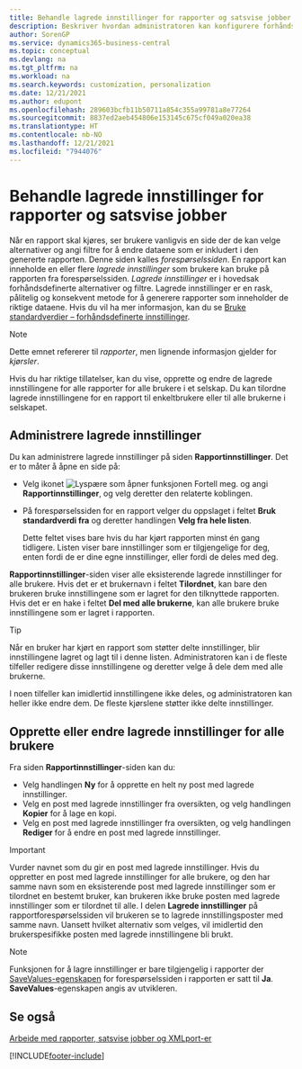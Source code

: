 ```yaml
---
title: Behandle lagrede innstillinger for rapporter og satsvise jobber
description: Beskriver hvordan administratoren kan konfigurere forhåndsdefinerte alternativer og filtre for en rapport og dele disse innstillingene med én eller alle brukerne.
author: SorenGP
ms.service: dynamics365-business-central
ms.topic: conceptual
ms.devlang: na
ms.tgt_pltfrm: na
ms.workload: na
ms.search.keywords: customization, personalization
ms.date: 12/21/2021
ms.author: edupont
ms.openlocfilehash: 289603bcfb11b50711a854c355a99781a8e77264
ms.sourcegitcommit: 8837ed2aeb454806e153145c675cf049a020ea38
ms.translationtype: HT
ms.contentlocale: nb-NO
ms.lasthandoff: 12/21/2021
ms.locfileid: "7944076"
---
```

# <a name="manage-saved-settings-for-reports-and-batch-jobs"></a>Behandle lagrede innstillinger for rapporter og satsvise jobber

Når en rapport skal kjøres, ser brukere vanligvis en side der de kan velge alternativer og angi filtre for å endre dataene som er inkludert i den genererte rapporten. Denne siden kalles *forespørselssiden*. En rapport kan inneholde en eller flere *lagrede innstillinger* som brukere kan bruke på rapporten fra forespørselssiden. *Lagrede innstillinger* er i hovedsak forhåndsdefinerte alternativer og filtre. Lagrede innstillinger er en rask, pålitelig og konsekvent metode for å generere rapporter som inneholder de riktige dataene. Hvis du vil ha mer informasjon, kan du se [Bruke standardverdier – forhåndsdefinerte innstillinger](ui-work-report.md#SavedSettings).

> [!NOTE]
> Dette emnet refererer til *rapporter*, men lignende informasjon gjelder for *kjørsler*.

Hvis du har riktige tillatelser, kan du vise, opprette og endre de lagrede innstillingene for alle rapporter for alle brukere i et selskap. Du kan tilordne lagrede innstillingene for en rapport til enkeltbrukere eller til alle brukerne i selskapet.

## <a name="manage-saved-settings"></a>Administrere lagrede innstillinger

Du kan administrere lagrede innstillinger på siden **Rapportinnstillinger**. Det er to måter å åpne en side på:

- Velg ikonet ![Lyspære som åpner funksjonen Fortell meg.](media/ui-search/search_small.png "Fortell hva du vil gjøre") og angi **Rapportinnstillinger**, og velg deretter den relaterte koblingen.
- På forespørselssiden for en rapport velger du oppslaget i feltet **Bruk standardverdi fra** og deretter handlingen **Velg fra hele listen**.

    Dette feltet vises bare hvis du har kjørt rapporten minst én gang tidligere. Listen viser bare innstillinger som er tilgjengelige for deg, enten fordi de er dine egne innstillinger, eller fordi de deles med deg.

**Rapportinnstillinger**-siden viser alle eksisterende lagrede innstillinger for alle brukere. Hvis det er et brukernavn i feltet **Tilordnet**, kan bare den brukeren bruke innstillingene som er lagret for den tilknyttede rapporten. Hvis det er en hake i feltet **Del med alle brukerne**, kan alle brukere bruke innstillingene som er lagret i rapporten.  

> [!TIP]
> Når en bruker har kjørt en rapport som støtter delte innstillinger, blir innstillingene lagret og lagt til i denne listen. Administratoren kan i de fleste tilfeller redigere disse innstillingene og deretter velge å dele dem med alle brukerne.
>
> I noen tilfeller kan imidlertid innstillingene ikke deles, og administratoren kan heller ikke endre dem. De fleste kjørslene støtter ikke delte innstillinger.  

## <a name="create-or-modify-saved-settings-for-all-users"></a>Opprette eller endre lagrede innstillinger for alle brukere

Fra siden **Rapportinnstillinger**-siden kan du:

- Velg handlingen **Ny** for å opprette en helt ny post med lagrede innstillinger.
- Velg en post med lagrede innstillinger fra oversikten, og velg handlingen **Kopier** for å lage en kopi.
- Velg en post med lagrede innstillinger fra oversikten, og velg handlingen **Rediger** for å endre en post med lagrede innstillinger.

> [!Important]
> Vurder navnet som du gir en post med lagrede innstillinger. Hvis du oppretter en post med lagrede innstillinger for alle brukere, og den har samme navn som en eksisterende post med lagrede innstillinger som er tilordnet en bestemt bruker, kan brukeren ikke bruke posten med lagrede innstillinger som er tilordnet til alle.  I delen **Lagrede innstillinger** på rapportforespørselssiden vil brukeren se to lagrede innstillingsposter med samme navn. Uansett hvilket alternativ som velges, vil imidlertid den brukerspesifikke posten med lagrede innstillingene bli brukt.

> [!NOTE]
> Funksjonen for å lagre innstillinger er bare tilgjengelig i rapporter der [SaveValues-egenskapen](/dynamics365/business-central/dev-itpro/developer/properties/devenv-savevalues-property) for forespørselssiden i rapporten er satt til **Ja**. **SaveValues**-egenskapen angis av utvikleren.  

## <a name="see-also"></a>Se også

[Arbeide med rapporter, satsvise jobber og XMLport-er](ui-work-report.md)  

[!INCLUDE[footer-include](includes/footer-banner.md)]